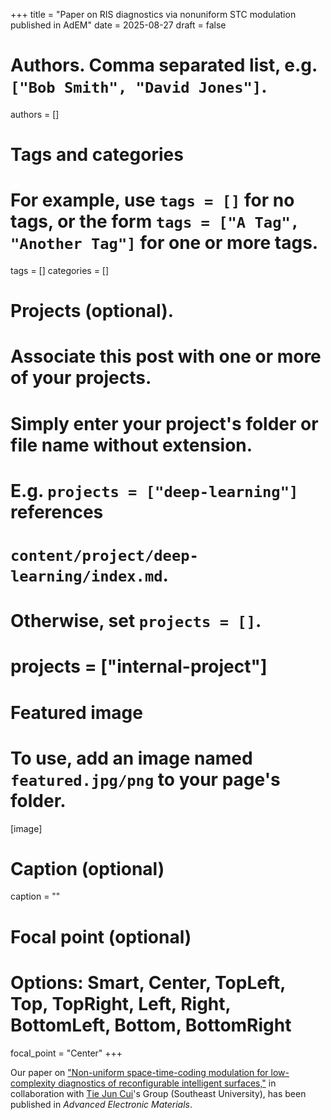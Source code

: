+++
title = "Paper on RIS diagnostics via nonuniform STC modulation published in AdEM"
date = 2025-08-27
draft = false

# Authors. Comma separated list, e.g. `["Bob Smith", "David Jones"]`.
authors = []

# Tags and categories
# For example, use `tags = []` for no tags, or the form `tags = ["A Tag", "Another Tag"]` for one or more tags.
tags = []
categories = []

# Projects (optional).
#   Associate this post with one or more of your projects.
#   Simply enter your project's folder or file name without extension.
#   E.g. `projects = ["deep-learning"]` references 
#   `content/project/deep-learning/index.md`.
#   Otherwise, set `projects = []`.
# projects = ["internal-project"]

# Featured image
# To use, add an image named `featured.jpg/png` to your page's folder. 
[image]
  # Caption (optional)
  caption = ""

  # Focal point (optional)
  # Options: Smart, Center, TopLeft, Top, TopRight, Left, Right, BottomLeft, Bottom, BottomRight
  focal_point = "Center"
+++

Our paper on ["Non-uniform space-time-coding modulation for low-complexity diagnostics of reconfigurable intelligent surfaces,"](/publication/ij-193-AEM-2025)
in collaboration with [Tie Jun Cui]'s Group (Southeast University),
has been published in *Advanced Electronic Materials*. 


[Tie Jun Cui]: https://scholar.google.com/citations?user=-h-1eJsAAAAJ&hl=en